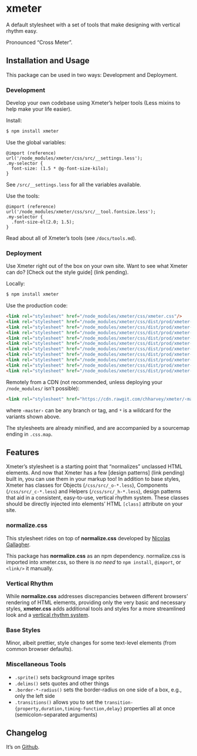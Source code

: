 # xmeter
A default stylesheet with a set of tools that make designing with vertical rhythm easy.

Pronounced “Cross Meter”.


## Installation and Usage

This package can be used in two ways: Development and Deployment.

### Development

Develop your own codebase using Xmeter’s helper tools (Less mixins to help make your life easier).

Install:
```bash
$ npm install xmeter
```

Use the global variables:
```less
@import (reference) url('/node_modules/xmeter/css/src/__settings.less');
.my-selector {
  font-size: (1.5 * @g-font-size-kilo);
}
```
See `/src/__settings.less` for all the variables available.

Use the tools:
```less
@import (reference) url('/node_modules/xmeter/css/src/__tool.fontsize.less');
.my-selector {
  .font-size-el(2.0; 1.5);
}
```
Read about all of Xmeter’s tools (see `/docs/tools.md`).

### Deployment

Use Xmeter right out of the box on your own site.
Want to see what Xmeter can do? [Check out the style guide] (link pending).

Locally:
```bash
$ npm install xmeter
```
Use the production code:
```html
<link rel="stylesheet" href="/node_modules/xmeter/css/xmeter.css"/>
<link rel="stylesheet" href="/node_modules/xmeter/css/dist/prod/xmeter-sK.css" media="screen  and (min-width: 30em)"/>
<link rel="stylesheet" href="/node_modules/xmeter/css/dist/prod/xmeter-sM.css" media="screen  and (min-width: 45em)"/>
<link rel="stylesheet" href="/node_modules/xmeter/css/dist/prod/xmeter-sG.css" media="screen  and (min-width: 60em)"/>
<link rel="stylesheet" href="/node_modules/xmeter/css/dist/prod/xmeter-sT.css" media="screen  and (min-width: 75em)"/>
<link rel="stylesheet" href="/node_modules/xmeter/css/dist/prod/xmeter-sP.css" media="screen  and (min-width: 90em)"/>
<link rel="stylesheet" href="/node_modules/xmeter/css/dist/prod/xmeter-sK.css" media="not all and (min-width: 30em)"/>
<link rel="stylesheet" href="/node_modules/xmeter/css/dist/prod/xmeter-sM.css" media="not all and (min-width: 45em)"/>
<link rel="stylesheet" href="/node_modules/xmeter/css/dist/prod/xmeter-sG.css" media="not all and (min-width: 60em)"/>
<link rel="stylesheet" href="/node_modules/xmeter/css/dist/prod/xmeter-sT.css" media="not all and (min-width: 75em)"/>
<link rel="stylesheet" href="/node_modules/xmeter/css/dist/prod/xmeter-sP.css" media="not all and (min-width: 90em)"/>
```

Remotely from a CDN (not recommended, unless deploying your `/node_modules/` isn’t possible):
```html
<link rel="stylesheet" href="https://cdn.rawgit.com/chharvey/xmeter/‹master›/css/dist/prod/xmeter-*.css"/>
```
where `‹master›` can be any branch or tag, and `*` is a wildcard for the variants shown above.

The stylesheets are already minified, and are accompanied by a sourcemap ending in `.css.map`.


## Features

Xmeter’s stylesheet is a starting point that “normalizes” unclassed HTML elements.
And now that Xmeter has a few [design patterns] (link pending) built in, you can use them in your markup too!
In addition to base styles, Xmeter has classes for Objects (`/css/src/_o-*.less`), Components (`/css/src/_c-*.less`) and Helpers (`/css/src/_h-*.less`),
design patterns that aid in a consistent, easy-to-use, vertical rhythm system.
These classes should be directly injected into elements’ HTML `[class]` attribute on your site.

### normalize.css

This stylesheet rides on top of **normalize.css** developed by
[Nicolas Gallagher](http://necolas.github.io/normalize.css/).

This package has **normalize.css** as an npm dependency.
normalize.css is imported into xmeter.css, so there is *no need* to
`npm install`, `@import`, or `<link/>` it manually.

### Vertical Rhythm

While **normalize.css** addresses discrepancies between different browsers’
rendering of HTML elements, providing only the very basic and necessary styles,
**xmeter.css** adds additional tools and styles for a more streamlined look and a
[vertical rhythm system](https://github.com/chharvey/xmeter/wiki/Vertical-Rhythm).

### Base Styles

Minor, albeit prettier, style changes for some text-level elements (from common browser defaults).

### Miscellaneous Tools
- `.sprite()` sets background image sprites
- `.delims()` sets quotes and other things
- `.border-*-radius()` sets the border-radius on one side of a box, e.g., only the left side
- `.transitions()` allows you to set the
  `transition-{property,duration,timing-function,delay}` properties all at once (semicolon-separated arguments)


## Changelog

It’s on [Github](https://github.com/chharvey/xmeter/releases).
